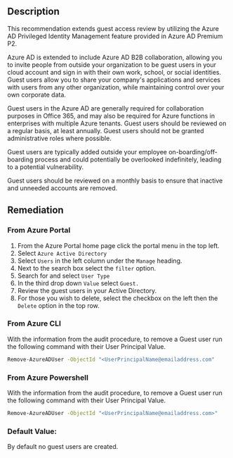 ## Description

This recommendation extends guest access review by utilizing the Azure AD Privileged Identity Management feature provided in Azure AD Premium P2.

Azure AD is extended to include Azure AD B2B collaboration, allowing you to invite people from outside your organization to be guest users in your cloud account and sign in with their own work, school, or social identities. Guest users allow you to share your company's applications and services with users from any other organization, while maintaining control over your own corporate data.

Guest users in the Azure AD are generally required for collaboration purposes in Office 365, and may also be required for Azure functions in enterprises with multiple Azure tenants. Guest users should be reviewed on a regular basis, at least annually. Guest users should not be granted administrative roles where possible.

Guest users are typically added outside your employee on-boarding/off-boarding process and could potentially be overlooked indefinitely, leading to a potential vulnerability.

Guest users should be reviewed on a monthly basis to ensure that inactive and unneeded accounts are removed.

## Remediation

### From Azure Portal

  1. From the Azure Portal home page click the portal menu in the top left.
  2. Select `Azure Active Directory`
  3. Select `Users` in the left column under the `Manage` heading.
  4. Next to the search box select the `filter` option.
  5. Search for and select `User Type`
  6. In the third drop down `Value` select `Guest.`
  7. Review the guest users in your Active Directory.
  8. For those you wish to delete, select the checkbox on the left then the `Delete` option in the top row.

### From Azure CLI

With the information from the audit procedure, to remove a Guest user run the following command with their User Principal Value.

```bash
Remove-AzureADUser -ObjectId "<UserPrincipalName@emailaddress.com"
```

### From Azure Powershell

With the information from the audit procedure, to remove a Guest user run the following command with their User Principal Value.

```bash
Remove-AzureADUser -ObjectId "<UserPrincipalName@emailaddress.com>"
```

### Default Value:

By default no guest users are created.
